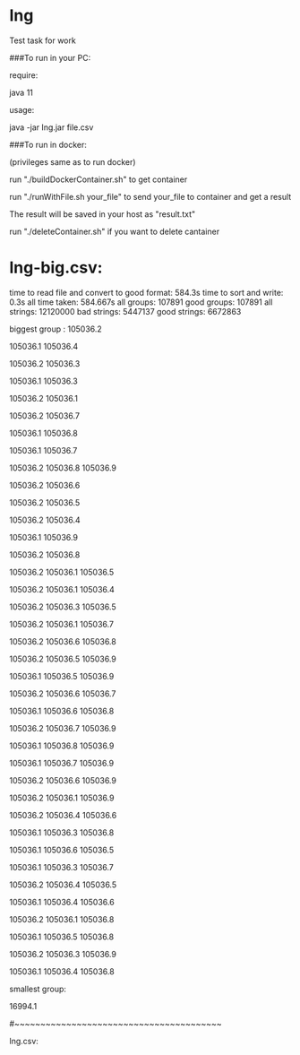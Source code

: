 # Ing
Test task for work

###To run in your PC:

require:

  java 11
  
usage:

java -jar Ing.jar file.csv


###To run in docker:

(privileges same as to run docker)

run "./buildDockerContainer.sh" to get container

run "./runWithFile.sh your_file" to send your_file to container and get a result

The result will be saved in your host as "result.txt"

run "./deleteContainer.sh" if you want to delete cantainer

# lng-big.csv:
time to read file and convert to good format: 584.3s
time to sort and write: 0.3s
all time taken: 584.667s
all groups: 107891
good groups: 107891
all strings: 12120000
bad strings: 5447137
good strings: 6672863

biggest group :
105036.2

105036.1 105036.4

105036.2 105036.3

105036.1 105036.3

105036.2 105036.1

105036.2 105036.7

105036.1 105036.8

105036.1 105036.7

105036.2 105036.8 105036.9

105036.2 105036.6

105036.2 105036.5

105036.2 105036.4

105036.1 105036.9

105036.2 105036.8

105036.2 105036.1 105036.5

105036.2 105036.1 105036.4

105036.2 105036.3 105036.5

105036.2 105036.1 105036.7

105036.2 105036.6 105036.8

105036.2 105036.5 105036.9

105036.1 105036.5 105036.9

105036.2 105036.6 105036.7

105036.1 105036.6 105036.8

105036.2 105036.7 105036.9

105036.1 105036.8 105036.9

105036.1 105036.7 105036.9

105036.2 105036.6 105036.9

105036.2 105036.1 105036.9

105036.2 105036.4 105036.6

105036.1 105036.3 105036.8

105036.1 105036.6 105036.5

105036.1 105036.3 105036.7

105036.2 105036.4 105036.5

105036.1 105036.4 105036.6

105036.2 105036.1 105036.8

105036.1 105036.5 105036.8

105036.2 105036.3 105036.9

105036.1 105036.4 105036.8


smallest group:

16994.1

#~~~~~~~~~~~~~~~~~~~~~~~~~~~~~~~~~~~~~~~~

lng.csv:

